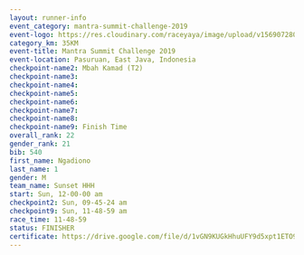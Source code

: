 ```yaml
---
layout: runner-info 
event_category: mantra-summit-challenge-2019 
event-logo: https://res.cloudinary.com/raceyaya/image/upload/v1569072809/logo/mantra-image_segrbx.jpg
category_km: 35KM 
event-title: Mantra Summit Challenge 2019 
event-location: Pasuruan, East Java, Indonesia 
checkpoint-name2: Mbah Kamad (T2) 
checkpoint-name3: 
checkpoint-name4: 
checkpoint-name5: 
checkpoint-name6: 
checkpoint-name7: 
checkpoint-name8: 
checkpoint-name9: Finish Time
overall_rank: 22
gender_rank: 21
bib: 540
first_name: Ngadiono
last_name: 1
gender: M
team_name: Sunset HHH
start: Sun, 12-00-00 am
checkpoint2: Sun, 09-45-24 am
checkpoint9: Sun, 11-48-59 am
race_time: 11-48-59
status: FINISHER
certificate: https://drive.google.com/file/d/1vGN9KUGkHhuUFY9d5xpt1ETO9F8PZNSM/view?usp=sharing
---
```

